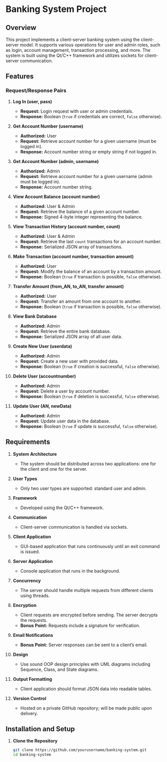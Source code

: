 # Banking System Project

## Overview

This project implements a client-server banking system using the client-server model. It supports various operations for user and admin roles, such as login, account management, transaction processing, and more. The system is built using the Qt/C++ framework and utilizes sockets for client-server communication.

## Features

### Request/Response Pairs

1. **Log In (user, pass)**
   - **Request:** Login request with user or admin credentials.
   - **Response:** Boolean (`true` if credentials are correct, `false` otherwise).

2. **Get Account Number (username)**
   - **Authorized:** User
   - **Request:** Retrieve account number for a given username (must be logged in).
   - **Response:** Account number string or empty string if not logged in.

3. **Get Account Number (admin, username)**
   - **Authorized:** Admin
   - **Request:** Retrieve account number for a given username (admin must be logged in).
   - **Response:** Account number string.

4. **View Account Balance (account number)**
   - **Authorized:** User & Admin
   - **Request:** Retrieve the balance of a given account number.
   - **Response:** Signed 4-byte integer representing the balance.

5. **View Transaction History (account number, count)**
   - **Authorized:** User & Admin
   - **Request:** Retrieve the last `count` transactions for an account number.
   - **Response:** Serialized JSON array of transactions.

6. **Make Transaction (account number, transaction amount)**
   - **Authorized:** User
   - **Request:** Modify the balance of an account by a transaction amount.
   - **Response:** Boolean (`true` if transaction is possible, `false` otherwise).

7. **Transfer Amount (from_AN, to_AN, transfer amount)**
   - **Authorized:** User
   - **Request:** Transfer an amount from one account to another.
   - **Response:** Boolean (`true` if transaction is possible, `false` otherwise).

8. **View Bank Database**
   - **Authorized:** Admin
   - **Request:** Retrieve the entire bank database.
   - **Response:** Serialized JSON array of all user data.

9. **Create New User (userdata)**
   - **Authorized:** Admin
   - **Request:** Create a new user with provided data.
   - **Response:** Boolean (`true` if creation is successful, `false` otherwise).

10. **Delete User (accountnumber)**
    - **Authorized:** Admin
    - **Request:** Delete a user by account number.
    - **Response:** Boolean (`true` if deletion is successful, `false` otherwise).

11. **Update User (AN, newData)**
    - **Authorized:** Admin
    - **Request:** Update user data in the database.
    - **Response:** Boolean (`true` if update is successful, `false` otherwise).

## Requirements

1. **System Architecture**
   - The system should be distributed across two applications: one for the client and one for the server.

2. **User Types**
   - Only two user types are supported: standard user and admin.

3. **Framework**
   - Developed using the Qt/C++ framework.

4. **Communication**
   - Client-server communication is handled via sockets.

5. **Client Application**
   - GUI-based application that runs continuously until an exit command is issued.

6. **Server Application**
   - Console application that runs in the background.

7. **Concurrency**
   - The server should handle multiple requests from different clients using threads.

8. **Encryption**
   - Client requests are encrypted before sending. The server decrypts the requests. 
   - **Bonus Point:** Requests include a signature for verification.

9. **Email Notifications**
   - **Bonus Point:** Server responses can be sent to a client’s email.

10. **Design**
    - Use sound OOP design principles with UML diagrams including Sequence, Class, and State diagrams.

11. **Output Formatting**
    - Client application should format JSON data into readable tables.

12. **Version Control**
    - Hosted on a private GitHub repository; will be made public upon delivery.

## Installation and Setup

1. **Clone the Repository**
   ```bash
   git clone https://github.com/yourusername/banking-system.git
   cd banking-system
